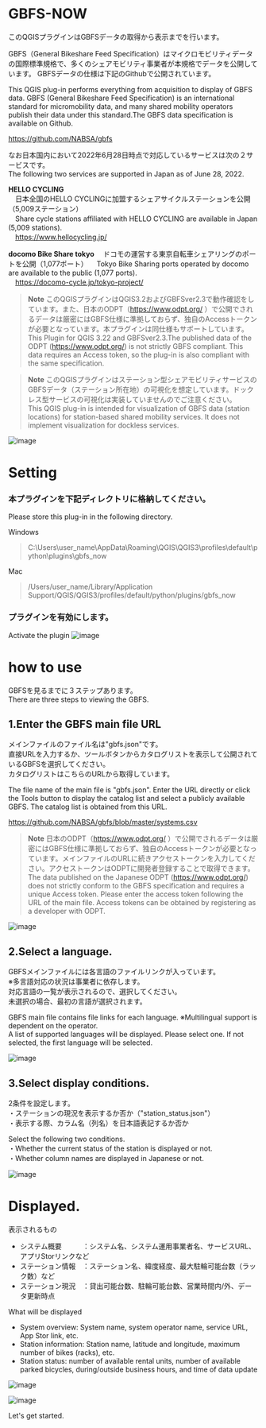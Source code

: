 # GBFS-NOW


このQGISプラグインはGBFSデータの取得から表示までを行います。  

GBFS（General Bikeshare Feed Specification）はマイクロモビリティデータの国際標準規格で、多くのシェアモビリティ事業者が本規格でデータを公開しています。  GBFSデータの仕様は下記のGithubで公開されています。  

This QGIS plug-in performs everything from acquisition to display of GBFS data.
GBFS (General Bikeshare Feed Specification) is an international standard for micromobility data, and many shared mobility operators publish their data under this standard.The GBFS data specification is available on Github.  
  
https://github.com/NABSA/gbfs  

なお日本国内において2022年6月28日時点で対応しているサービスは次の２サービスです。  
The following two services are supported in Japan as of June 28, 2022.  

**HELLO CYCLING**  
　日本全国のHELLO CYCLINGに加盟するシェアサイクルステーションを公開（5,009ステーション）  
　Share cycle stations affiliated with HELLO CYCLING are available in Japan (5,009 stations).  
　https://www.hellocycling.jp/   
    
**docomo Bike Share tokyo**
　ドコモの運営する東京自転車シェアリングのポートを公開（1,077ポート） 
　Tokyo Bike Sharing ports operated by docomo are available to the public (1,077 ports).  
　https://docomo-cycle.jp/tokyo-project/  
 
 
> **Note**
> このQGISプラグインはQGIS3.2およびGBFSver2.3で動作確認をしています。また、日本のODPT（https://www.odpt.org/ ）で公開でされるデータは厳密にはGBFS仕様に準拠しておらず、独自のAccessトークンが必要となっています。本プラグインは同仕様もサポートしています。  
> This Plugin for QGIS 3.22 and GBFSver2.3.The published data of the ODPT (https://www.odpt.org/) is not strictly GBFS compliant.
This data requires an Access token, so the plug-in is also compliant with the same specification.

> **Note**
> このQGISプラグインはステーション型シェアモビリティサービスのGBFSデータ（ステーション所在地）の可視化を想定しています。ドックレス型サービスの可視化は実装していませんのでご注意ください。  
> This QGIS plug-in is intended for visualization of GBFS data (station locations) for station-based shared mobility services. It does not implement visualization for dockless services.


![image](https://user-images.githubusercontent.com/13606213/176122064-8df71c49-d10f-4c1a-9bd4-653dac7f7f2e.png)



# Setting
### 本プラグインを下記ディレクトリに格納してください。  
Please store this plug-in in the following directory.

Windows
>C:\Users\user_name\AppData\Roaming\QGIS\QGIS3\profiles\default\python\plugins\gbfs_now

Mac
>/Users/user_name/Library/Application Support/QGIS/QGIS3/profiles/default/python/plugins/gbfs_now

### プラグインを有効にします。  
Activate the plugin
![image](https://user-images.githubusercontent.com/13606213/169724659-ce130555-2cfb-4285-b0be-c97a07204646.png)


# how to use
GBFSを見るまでに３ステップあります。  
There are three steps to viewing the GBFS.  
  
## 1.Enter the GBFS main file URL
  
メインファイルのファイル名は"gbfs.json"です。   
直接URLを入力するか、ツールボタンからカタログリストを表示して公開されているGBFSを選択してください。  
カタログリストはこちらのURLから取得しています。  
  
The file name of the main file is "gbfs.json". 
Enter the URL directly or click the Tools button to display the catalog list and select a publicly available GBFS.
The catalog list is obtained from this URL.  

https://github.com/NABSA/gbfs/blob/master/systems.csv  
  
> **Note**
> 日本のODPT（https://www.odpt.org/ ）で公開でされるデータは厳密にはGBFS仕様に準拠しておらず、独自のAccessトークンが必要となっています。メインファイルのURLに続きアクセストークンを入力してください。アクセストークンはODPTに開発者登録することで取得できます。  
> The data published on the Japanese ODPT (https://www.odpt.org/) does not strictly conform to the GBFS specification and requires a unique Access token. Please enter the access token following the URL of the main file. Access tokens can be obtained by registering as a developer with ODPT.

  
![image](https://user-images.githubusercontent.com/13606213/176124772-030c3a76-90fb-427a-ab91-bd4c7701afdd.png)

## 2.Select a language.  
  
GBFSメインファイルには各言語のファイルリンクが入っています。  
※多言語対応の状況は事業者に依存します。  
対応言語の一覧が表示されるので、選択してください。  
未選択の場合、最初の言語が選択されます。  
  
GBFS main file contains file links for each language. ※Multilingual support is dependent on the operator.  
A list of supported languages will be displayed. Please select one. If not selected, the first language will be selected.   


![image](https://user-images.githubusercontent.com/13606213/176124387-3503ad6e-a647-409a-9c3c-a89d4a628f0f.png)
  
## 3.Select display conditions.
  
2条件を設定します。  
・ステーションの現況を表示するか否か（"station_status.json"）  
・表示する際、カラム名（列名）を日本語表記するか否か  
  
Select the following two conditions.  
・Whether the current status of the station is displayed or not.  
・Whether column names are displayed in Japanese or not.  
  
  ![image](https://user-images.githubusercontent.com/13606213/176125157-84de68b0-b93c-4c84-b12b-985754435995.png)


# Displayed.
  
表示されるもの  
- システム概要　　　：システム名、システム運用事業者名、サービスURL、アプリStorリンクなど  
- ステーション情報　：ステーション名、緯度経度、最大駐輪可能台数（ラック数）など  
- ステーション現況　：貸出可能台数、駐輪可能台数、営業時間内/外、データ更新時点

What will be displayed  
- System overview: System name, system operator name, service URL, App Stor link, etc.  
- Station information: Station name, latitude and longitude, maximum number of bikes (racks), etc.  
- Station status: number of available rental units, number of available parked bicycles, during/outside business hours, and time of data update  
  
![image](https://user-images.githubusercontent.com/13606213/176126371-1f34ce41-d145-4223-9249-95b850316080.png)

![image](https://user-images.githubusercontent.com/13606213/176125981-68504f01-3ca0-4319-baec-4b56d75582a2.png)

Let's get started.
